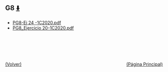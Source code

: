 
<html>
<body>
<h2>G8 <a href="https://downgit.github.io/#/home?url=https://github.com/Apuntes-FIUBA/Apuntes-Electronica/tree/main/83 - Química/8301 - Quimica/Guias de Problemas/Problemas Resueltos/G8" style="font-size:20px">  ⬇️ </a></h2>
<ul>
    <li><a href="PG8-Ej 24 -1C2020.pdf">PG8-Ej 24 -1C2020.pdf</a></li>
    <li><a href="PG8_Ejercicio 20-1C2020.pdf">PG8_Ejercicio 20-1C2020.pdf</a></li>
</ul>
</body>
</html>



<br><br><br><br><br><a href="../" style="float: left">(Volver)</a> <a href="https://apuntes-fiuba.github.io/Apuntes-Electronica" style="float: right">(Página Principal)</a>
